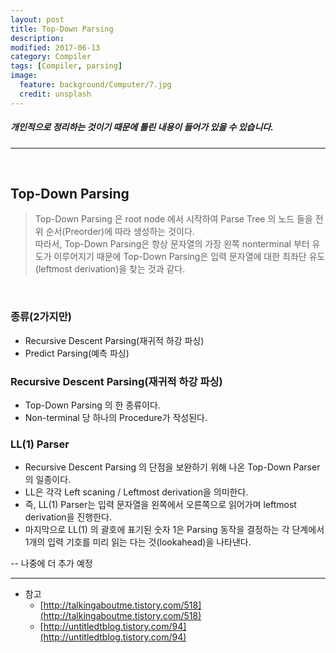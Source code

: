 ```yaml
---
layout: post
title: Top-Down Parsing 
description:
modified: 2017-06-13
category: Compiler
tags: [Compiler, parsing] 
image:
  feature: background/Computer/7.jpg
  credit: unsplash
---
```

##### 개인적으로 정리하는 것이기 때문에 틀린 내용이 들어가 있을 수 있습니다.
---
<br/>

## Top-Down Parsing
> Top-Down Parsing 은 root node 에서 시작하여 Parse Tree 의 노드 들을 전위 순서(Preorder)에 따라 생성하는 것이다.  
> 따라서, Top-Down Parsing은 항상 문자열의 가장 왼쪽 nonterminal 부터 유도가 이루어지기 때문에 Top-Down Parsing은 입력 문자열에 대한 최좌단 유도(leftmost derivation)을 찾는 것과 같다.
<br/>

### 종류(2가지만)
* Recursive Descent Parsing(재귀적 하강 파싱)
* Predict Parsing(예측 파싱)

### Recursive Descent Parsing(재귀적 하강 파싱)
* Top-Down Parsing 의 한 종류이다.  
* Non-terminal 당 하나의 Procedure가 작성된다.

### LL(1) Parser
* Recursive Descent Parsing 의 단점을 보완하기 위해 나온 Top-Down Parser의 일종이다.  
* LL은 각각 Left scaning / Leftmost derivation을 의미한다.  
* 즉, LL(1) Parser는 입력 문자열을 왼쪽에서 오른쪽으로 읽어가며 leftmost derivation을 진행한다.  
* 마지막으로 LL(1) 의 괄호에 표기된 숫자 1은 Parsing 동작을 결정하는 각 단계에서 1개의 입력 기호를 미리 읽는 다는 것(lookahead)을 나타낸다. 

-- 나중에 더 추가 예정

---
* 참고
    * [http://talkingaboutme.tistory.com/518](http://talkingaboutme.tistory.com/518)
    * [http://untitledtblog.tistory.com/94](http://untitledtblog.tistory.com/94)

